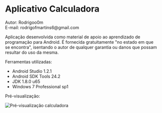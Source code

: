 ﻿<h1>Aplicativo Calculadora</h1>
<p>Autor: Rodrigoo0m<br>E-mail: rodrigofmartins6@gmail.com</p>
<p>Aplicação desenvolvida como material de apoio ao aprendizado de programação para Android. É fornecida gratuitamente "no estado em que se encontra", isentando o autor de qualquer garantia ou danos que possam resultar do uso da mesma.</p>
<p>Ferramentas utilizadas:
  <ul>
    <li>Android Studio 1.2.1</li>
    <li>Android SDK Tools 24.2</li>	
    <li>JDK 1.8.0 u65</li>
    <li>Windows 7 Professional sp1</li>
  </ul>
</p>
<p>Pré-visualização:</p>
<img src="http://jdenner.com/github/android-calculadora.png" alt="Pré-visualização calculadora">
